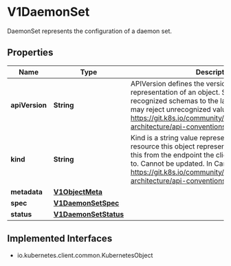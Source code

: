 

# V1DaemonSet

DaemonSet represents the configuration of a daemon set.

## Properties

| Name | Type | Description | Notes |
|------------ | ------------- | ------------- | -------------|
|**apiVersion** | **String** | APIVersion defines the versioned schema of this representation of an object. Servers should convert recognized schemas to the latest internal value, and may reject unrecognized values. More info: https://git.k8s.io/community/contributors/devel/sig-architecture/api-conventions.md#resources |  [optional] |
|**kind** | **String** | Kind is a string value representing the REST resource this object represents. Servers may infer this from the endpoint the client submits requests to. Cannot be updated. In CamelCase. More info: https://git.k8s.io/community/contributors/devel/sig-architecture/api-conventions.md#types-kinds |  [optional] |
|**metadata** | [**V1ObjectMeta**](V1ObjectMeta.md) |  |  [optional] |
|**spec** | [**V1DaemonSetSpec**](V1DaemonSetSpec.md) |  |  [optional] |
|**status** | [**V1DaemonSetStatus**](V1DaemonSetStatus.md) |  |  [optional] |


## Implemented Interfaces

* io.kubernetes.client.common.KubernetesObject


